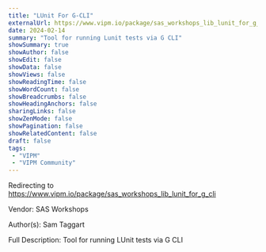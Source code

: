 ```yaml
---
title: "LUnit For G-CLI"
externalUrl: https://www.vipm.io/package/sas_workshops_lib_lunit_for_g_cli
date: 2024-02-14
summary: "Tool for running Lunit tests via G CLI"
showSummary: true
showAuthor: false
showEdit: false
showData: false
showViews: false
showReadingTime: false
showWordCount: false
showBreadcrumbs: false
showHeadingAnchors: false
sharingLinks: false
showZenMode: false
showPagination: false
showRelatedContent: false
draft: false
tags:
 - "VIPM"
 - "VIPM Community"
---
```


Redirecting to https://www.vipm.io/package/sas_workshops_lib_lunit_for_g_cli

Vendor: SAS Workshops

Author(s): Sam Taggart
 
Full Description:
Tool for running LUnit tests via G CLI